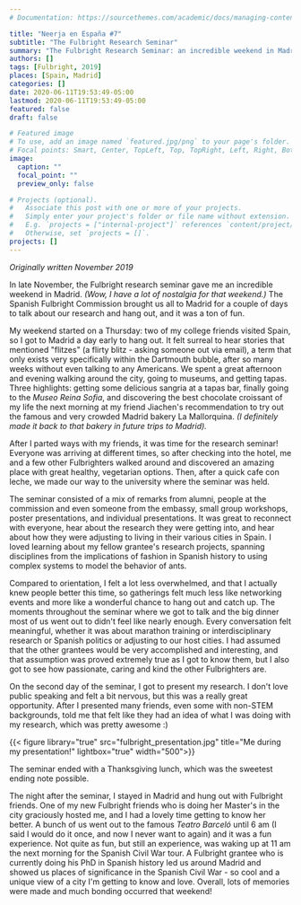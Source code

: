 ```yaml
---
# Documentation: https://sourcethemes.com/academic/docs/managing-content/

title: "Neerja en España #7"
subtitle: "The Fulbright Research Seminar"
summary: "The Fulbright Research Seminar: an incredible weekend in Madrid"
authors: []
tags: [Fulbright, 2019]
places: [Spain, Madrid]
categories: []
date: 2020-06-11T19:53:49-05:00
lastmod: 2020-06-11T19:53:49-05:00
featured: false
draft: false

# Featured image
# To use, add an image named `featured.jpg/png` to your page's folder.
# Focal points: Smart, Center, TopLeft, Top, TopRight, Left, Right, BottomLeft, Bottom, BottomRight.
image:
  caption: ""
  focal_point: ""
  preview_only: false

# Projects (optional).
#   Associate this post with one or more of your projects.
#   Simply enter your project's folder or file name without extension.
#   E.g. `projects = ["internal-project"]` references `content/project/deep-learning/index.md`.
#   Otherwise, set `projects = []`.
projects: []
---
```


*Originally written November 2019*

In late November, the Fulbright research seminar gave me an incredible weekend in Madrid. *(Wow, I have a lot of nostalgia for that weekend.)* The Spanish Fulbright Commission brought us all to Madrid for a couple of days to talk about our research and hang out, and it was a ton of fun. 

My weekend started on a Thursday: two of my college friends visited Spain, so I got to Madrid a day early to hang out. It felt surreal to hear stories that mentioned "flitzes" (a flirty blitz - asking someone out via email), a term that only exists very specifically within the Dartmouth bubble, after so many weeks without even talking to any Americans. We spent a great afternoon and evening walking around the city, going to museums, and getting tapas. Three highlights: getting some delicious sangria at a tapas bar, finally going to the *Museo Reina Sofia*, and discovering the best chocolate croissant of my life the next morning at my friend Jiachen's recommendation to try out the famous and very crowded Madrid bakery La Mallorquina. *(I definitely made it back to that bakery in future trips to Madrid).*

After I parted ways with my friends, it was time for the research seminar! Everyone was arriving at different times, so after checking into the hotel, me and a few other Fulbrighters walked around and discovered an amazing place with great healthy, vegetarian options. Then, after a quick cafe con leche, we made our way to the university where the seminar was held. 

The seminar consisted of a mix of remarks from alumni, people at the commission and even someone from the embassy, small group workshops, poster presentations, and individual presentations. It was great to reconnect with everyone, hear about the research they were getting into, and hear about how they were adjusting to living in their various cities in Spain. I loved learning about my fellow grantee's research projects, spanning disciplines from the implications of fashion in Spanish history to using complex systems to model the behavior of ants.

Compared to orientation, I felt a lot less overwhelmed, and that I actually knew people better this time, so gatherings felt much less like networking events and more like a wonderful chance to hang out and catch up. The moments throughout the seminar where we got to talk and the big dinner most of us went out to didn't feel like nearly enough. Every conversation felt meaningful, whether it was about marathon training or interdisciplinary research or Spanish politics or adjusting to our host cities. I had assumed that the other grantees would be very accomplished and interesting, and that assumption was proved extremely true as I got to know them, but I also got to see how passionate, caring and kind the other Fulbrighters are.

On the second day of the seminar, I got to present my research. I don't love public speaking and felt a bit nervous, but this was a really great opportunity. After I presented many friends, even some with non-STEM backgrounds, told me that felt like they had an idea of what I was doing with my research, which was pretty awesome :) 

 {{< figure library="true" src="fulbright_presentation.jpg" title="Me during my presentation!" lightbox="true" width="500">}}

The seminar ended with a Thanksgiving lunch, which was the sweetest ending note possible.

The night after the seminar, I stayed in Madrid and hung out with Fulbright friends. One of my new Fulbright friends who is doing her Master's in the city graciously hosted me, and I had a lovely time getting to know her better. A bunch of us went out to the famous *Teatro Barceló* until 6 am (I said I would do it once, and now I never want to again) and it was a fun experience. Not quite as fun, but still an experience, was waking up at 11 am the next morning for the Spanish Civil War tour. A Fulbright grantee who is currently doing his PhD in Spanish history led us around Madrid and showed us places of significance in the Spanish Civil War - so cool and a unique view of a city I'm getting to know and love. Overall, lots of memories were made and much bonding occurred that weekend!